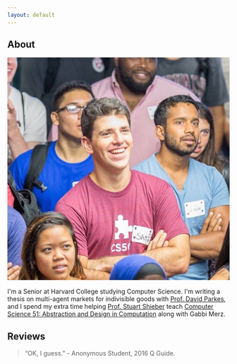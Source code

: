 ```yaml
---
layout: default
---
```


## About

<img class="profile-picture" src="headshot_new.jpg">

I'm a Senior at Harvard College studying Computer Science. I'm writing a thesis
on multi-agent markets for indivisible goods with
[Prof. David Parkes](http://eecs.harvard.edu/parkes), and I spend my extra time helping
[Prof. Stuart Shieber](http://eecs.harvard.edu/shieber/) teach [Computer Science 51: Abstraction and 
Design in Computation](http://cs51.io) along with Gabbi Merz. 

## Reviews

> “OK, I guess.” - Anonymous Student, 2016 Q Guide.